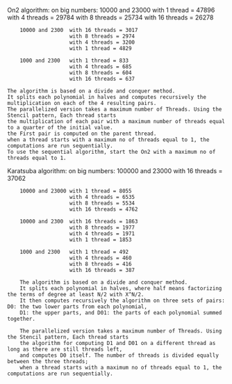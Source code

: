 On2 algorithm:
    on big numbers:
        10000 and 23000 with 1 thread = 47896
                        with 4 threads = 29784
                        with 8 threads = 25734
                        with 16 threads = 26278

        10000 and 2300  with 16 threads = 3017
                        with 8 threads = 2974
                        with 4 threads = 3200
                        with 1 thread = 4829

        1000 and 2300   with 1 thread = 833
                        with 4 threads = 685
                        with 8 threads = 604
                        with 16 threads = 637

    The algorithm is based on a divide and conquer method.
    It splits each polynomial in halves and computes recursively the multiplication on each of the 4 resulting pairs.
    The parallelized version takes a maximum number of Threads. Using the Stencil pattern, Each thread starts
    the multiplication of each pair with a maximum number of threads equal to a quarter of the initial value.
    the First pair is computed on the parent thread.
    when a thread starts with a maximum no of threads equal to 1, the computations are run sequentially.
    To use the sequential algorithm, start the On2 with a maximum no of threads equal to 1.

Karatsuba algorithm:
    on big numbers:
        100000 and 23000 with 16 threads = 37062

        10000 and 23000 with 1 thread = 8055
                        with 4 threads = 6535
                        with 8 threads = 5534
                        with 16 threads = 4762

        10000 and 2300  with 16 threads = 1863
                        with 8 threads = 1977
                        with 4 threads = 1971
                        with 1 thread = 1853

        1000 and 2300   with 1 thread = 492
                        with 4 threads = 460
                        with 8 threads = 416
                        with 16 threads = 387

        The algorithm is based on a divide and conquer method.
        It splits each polynomial in halves, where half means factorizing the terms of degree at least N/2 with X^N/2.
        It then computes recursively the algorithm on three sets of pairs: D0: the two lower parts from each polynomial,
        D1: the upper parts, and D01: the parts of each polynomial summed together.

        The parallelized version takes a maximum number of Threads. Using the Stencil pattern, Each thread starts
        the algorithm for computing D1 and D01 on a different thread as long as there are still threads left,
        and computes D0 itself. The number of threads is divided equally between the three threads;
        when a thread starts with a maximum no of threads equal to 1, the computations are run sequentially.